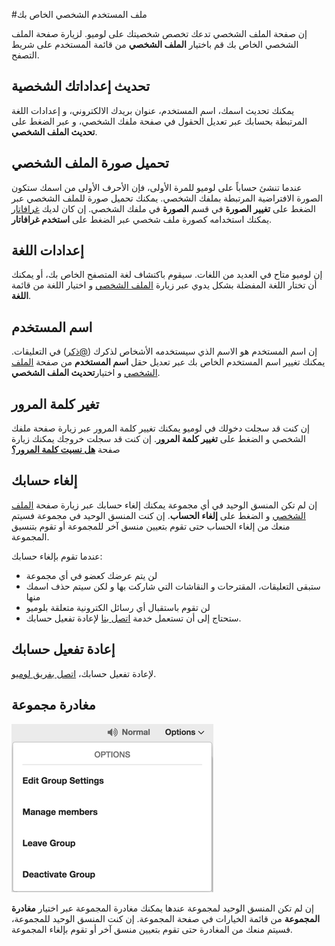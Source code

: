 
#ملف المستخدم الشخصي الخاص بك

إن صفحة الملف الشخصي تدعك تخصص شخصيتك على لوميو. لزيارة صفحة الملف الشخصي الخاص بك قم باختيار **الملف الشخصي** من قائمة المستخدم على شريط التصفح.

## تحديث إعداداتك الشخصية
يمكنك تحديث اسمك، اسم المستخدم، عنوان بريدك الالكتروني، و إعدادات اللغة المرتبطة بحسابك عبر تعديل الحقول في صفحة ملفك الشخصي، و عبر الضغط على **تحديث الملف الشخصي**.

## تحميل صورة الملف الشخصي

عندما تنشئ حساباً على لوميو للمرة الأولى، فإن الأحرف الأولى من اسمك ستكون الصورة الافتراضية المرتبطة بملفك الشخصي. يمكنك تحميل صورة للملف الشخصي عبر الضغط على **تغيير الصورة** في قسم **الصورة** في ملفك الشخصي. إن كان لديك [غرافاتار]( https://en.gravatar.com/) يمكنك استخدامه كصورة ملف شخصي عبر الضغط على **استخدم غرافاتار**.

## إعدادات اللغة
إن لوميو متاح في العديد من اللغات. سيقوم باكتشاف لغة المتصفح الخاص بك، أو يمكنك أن تختار اللغة المفضلة بشكل يدوي عبر زيارة [الملف الشخصي]( #your-user-profile) و اختيار اللغة من قائمة **اللغة**.

## اسم المستخدم
إن اسم المستخدم هو الاسم الذي سيستخدمه الأشخاص لذكرك ([@ذكر]( comments.html#-mentioning-group-members)) في التعليقات. يمكنك تغيير اسم المستخدم الخاص بك عبر تعديل حقل **اسم المستخدم** من صفحة [الملف الشخصي]( #your-user-profile) و اختيار**تحديث الملف الشخصي**.

## تغير كلمة المرور
إن كنت قد سجلت دخولك في لوميو يمكنك تغيير كلمة المرور عبر زيارة صفحة ملفك الشخصي و الضغط على **تغيير كلمة المرور**. إن كنت قد سجلت خروجك يمكنك زيارة صفحة [**هل نسيت كلمة المرور؟**]( https://www.loomio.org/users/password/new)

## إلغاء حسابك
إن لم تكن المنسق الوحيد في أي مجموعة يمكنك إلغاء حسابك عبر زيارة صفحة [الملف الشخصي]( #your-user-profile) و الضغط على **إلغاء الحساب**. إن كنت المنسق الوحيد في مجموعة فسيتم منعك من إلغاء الحساب حتى تقوم بتعيين منسق آخر للمجموعة أو تقوم بتنسيق المجموعة.

عندما تقوم بإلغاء حسابك:

* لن يتم عرضك كعضو في أي مجموعة
* ستبقى التعليقات، المقترحات و النقاشات التي شاركت بها و لكن سيتم حذف اسمك منها
* لن تقوم باستقبال أي رسائل الكترونية متعلقة بلوميو
* ستحتاج إلى أن تستعمل خدمة [اتصل بنا]( https://loomio.org/contact) لإعادة تفعيل حسابك.

## إعادة تفعيل حسابك

لإعادة تفعيل حسابك، [اتصل بفريق لوميو]( https://loomio.org/contact). 

## مغادرة مجموعة

<img class="screenshot" alt="Group options dropdown" src="options_dropdown.png" />

إن لم تكن المنسق الوحيد لمجموعة عندها يمكنك مغادرة المجموعة عبر اختيار **مغادرة المجموعة** من قائمة الخيارات في صفحة المجموعة. إن كنت المنسق الوحيد للمجموعة، فسيتم منعك من المغادرة حتى تقوم بتعيين منسق آخر أو تقوم بإلغاء المجموعة.

